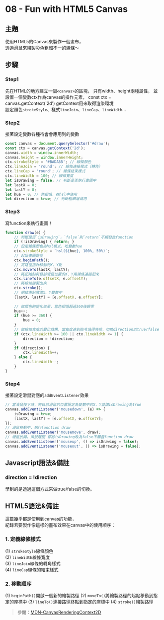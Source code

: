 # 08 - Fun with HTML5 Canvas

## **主題**
使用HTML5的Canvas來製作一個畫布，  
透過滑鼠來繪製彩色粗細不一的線條～  

## **步驟**
### Step1
先在HTML的地方建立一個`<canvas>`的區塊，
<canvas> 只有width、height兩種屬性，
並設置一個變數ctx作為canvas的操作元素，
const ctx = canvas.getContext('2d')
getContext用來取得渲染環境  
設定顏色`strokeStyle`、樣式`lineJoin`、`lineCap`、`lineWidth`...
### Step2
接著設定變數各種待會會應用到的變數
 
````javascript
const canvas = document.querySelector('#draw');
const ctx = canvas.getContext('2d');
canvas.width = window.innerWidth;
canvas.height = window.innerHeight;
ctx.strokeStyle = '#BADA55'; // 線條顏色
ctx.lineJoin = 'round'; // 線條連接樣式（轉角）
ctx.lineCap = 'round'; // 線條結束樣式
ctx.lineWidth = 100; // 線條寬度
let isDrawing = false; // 判斷是否執行畫圖中
let lastX = 0; 
let lastY = 0;
let hue = 0; // 色相值，在hsl中使用
let direction = true; // 判斷粗細增減用
````
### Step3
寫function來執行畫圖！
````javascript
function draw(e) {
    // 判斷是否`isDrawing`，`false`則`return`不觸發此function
    if (!isDrawing) { return; } 
    // 設定線條顏色為hsl模式，吃變數hue
    ctx.strokeStyle = `hsl(${hue}, 100%, 50%)`; 
    // 起始畫圖路徑
    ctx.beginPath(); 
    // 將路徑指針移動到X、Y點
    ctx.moveTo(lastX, lastY); 
    // 將起始點與目前滑鼠位置的X、Y用線條連接起來
    ctx.lineTo(e.offsetX, e.offsetY); 
    // 將線條繪製出來
    ctx.stroke();
    // 把結束點放進X、Y變數中
    [lastX, lastY] = [e.offsetX, e.offsetY]; 
    
    // 做顏色的變化效果，當色相值超過360後歸零
    hue++; 
    if (hue >= 360) { 
        hue = 0; 
    }
    // 做線條寬度的變化效果，當寬度達到指令值得時候，切換direction的true/false
    if (ctx.lineWidth >= 100 || ctx.lineWidth <= 1) { 
        direction = !direction; 
    }
    if (direction) {
        ctx.lineWidth++;
    } else {
        ctx.lineWidth--;
    }      
}
````
### Step4
接著設定滑鼠對應的`addEventListener`效果
````javascript
// 當滑鼠按下時，將目前滑鼠的位置設定為變數中的X、Y並讓isDrawing為true
canvas.addEventListener('mousedown', (e) => {
    isDrawing = true;
    [lastX, lastY] = [e.offsetX, e.offsetY];
});
// 滑鼠移動中，執行function draw
canvas.addEventListener('mousemove', draw);
// 滑鼠放開，滑鼠離開 都將isDrawing改為false不觸發function draw
canvas.addEventListener('mouseup', () => isDrawing = false);
canvas.addEventListener('mouseout', () => isDrawing = false);
````

## **Javascript語法&備註**
### **direction = !direction**
學到的是透過這個方式來做true/false的切換。

## **HTML5語法&備註**
這篇幾乎都是使用到canvas的功能，  
紀錄若要製作像這樣的畫布效果在canvas中的使用順序：  
### 1. 定義線條樣式
(1) `strokeStyle`線條顏色  
(2) `lineWidth`線條寬度  
(3) `lineJoin`線條的轉角樣式  
(4) `lineCap`線條的結束樣式  
### 2. 移動順序
(1) `beginPath()`開啟一個新的繪製路徑
(2) `moveTo()`將繪製路徑的起點移動到指定的座標中
(3) `lineTo()`連接路徑終點到指定的座標中
(4) `stroke()`繪製路徑
>參閱：[MDN-CanvasRenderingContext2D](https://developer.mozilla.org/en-US/docs/Web/API/CanvasRenderingContext2D)